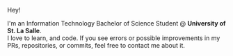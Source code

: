 Hey! 

I'm an Information Technology Bachelor of Science Student @ <b>University of St. La Salle</b>.<br>
I love to learn, and code. If you see errors or possible improvements in my PRs, repositories, or commits, feel free to contact me about it. <br>
